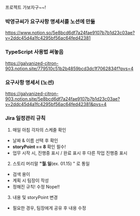 프로젝트 가보자구~~!

### 박영규씨가 요구사항 명세서를 노션에 만듦
https://www.notion.so/5e8bcd6df7a24fae9107b7b1d23c03ae?v=2ddc45d4a1fc4295bf56ac64fed42381


### TypeScript 사용법 써놓음
https://galvanized-citron-903.notion.site/779510c51b2b4859bcd3dc1f7062834f?pvs=4

### 요구사항 명세서 (노션)
https://galvanized-citron-903.notion.site/5e8bcd6df7a24fae9107b7b1d23c03ae?v=2ddc45d4a1fc4295bf56ac64fed42381&pvs=4


### Jira 일정관리 규칙
1. 매일 아침 각자의 스케줄 확인
- 날짜 & 이름 선택 후 확인 
- **storyPoint == 8** 확인 필수!
- 업무 시작 시, 진행중 표시 / 완료 표시 후 다른 작업 진행중 표시

2. 스토리 머리말 **"월.일**(ex. 01.15) " 로 통일
- 검색 용이
- 계획 시 팀장이 작성
- 정해진 규칙! 수정 Nope!!

3. 내용 및 storyPoint 변경
- 필요한 경우, 팀장에게 공유 후 내용 수정